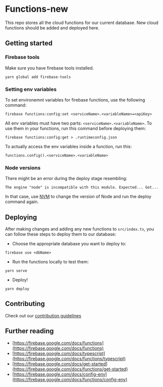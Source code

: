 # Functions-new
This repo stores all the cloud functions for our current database. New cloud functions should be added and deployed here.

## Getting started
### Firebase tools
Make sure you have firebase tools installed.

```yarn global add firebase-tools```

### Setting env variables
To set environemnt variables for firebase functions, use the following command:

```firebase functions:config:set <serviceName>.<variableName>=<apiKey>```

All env variables must have two parts: `<serviceName>.<variableName>`. To use them in your functions, run this command before deploying them:

```firebase functions:config:get > .runtimeconfig.json```

To actually access the env variables inside a function, run this:

```functions.config().<serviceName>.<variableName>```

### Node versions
There might be an error during the deploy stage resembling:

```The engine "node" is incompatible with this module. Expected... Got... ```

In that case, use [NVM](https://github.com/nvm-sh/nvm/blob/master/README.md) to change the version of Node and run the deploy command again.

## Deploying
After making changes and adding any new functions to `src/index.ts`, you can follow these steps to deploy them to our database:

* Choose the appropriate database you want to deploy to:

```firebase use <dbName>```

* Run the functions locally to test them:

```yarn serve```

* Deploy!

```yarn deploy```

## Contributing
Check out our [contribution guidelines](CONTRIBUTING.md)

## Further reading
* [https://firebase.google.com/docs/functions](https://firebase.google.com/docs/functions)
* [https://firebase.google.com/docs/typescript](https://firebase.google.com/docs/functions/typescript)
* [https://firebase.google.com/docs/get-started](https://firebase.google.com/docs/functions/get-started)
* [https://firebase.google.com/docs/config-env](https://firebase.google.com/docs/functions/config-env)
